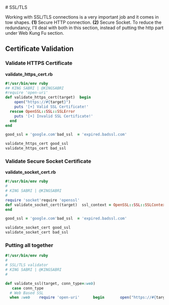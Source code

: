                 # SSL/TLS

Working with SSL/TLS connections is a very important job and it comes in tow shapes. **(1)** Secure HTTP connection. **(2)** Secure Socket. To reduce the redundancy, I'll deal with both in this section, instead of putting the http part under Web Kung Fu section. 


## Certificate Validation 

### Validate HTTPS Certificate

**validate_https_cert.rb**
```ruby
#!/usr/bin/env ruby
## KING SABRI | @KINGSABRI
#require 'open-uri'
def validate_https_cert(target)  begin
    open("https://#{target}")
    puts '[+] Valid SSL Certificate!'
  rescue OpenSSL::SSL::SSLError
    puts '[+] Invalid SSL Certificate!'
  end
end

good_ssl = 'google.com'bad_ssl  = 'expired.badssl.com'

validate_https_cert good_ssl
validate_https_cert bad_ssl

```


### Validate Secure Socket Certificate

**validate_socket_cert.rb**
```ruby
#!/usr/bin/env ruby
#
# KING SABRI | @KINGSABRI
#
require 'socket'require 'openssl'
def validate_socket_cert(target)  ssl_context = OpenSSL::SSL::SSLContext.new  ssl_context.verify_mode = OpenSSL::SSL::VERIFY_PEER  cert_store = OpenSSL::X509::Store.new  cert_store.set_default_paths  ssl_context.cert_store = cert_store  socket = TCPSocket.new(target, 443)  ssl_socket = OpenSSL::SSL::SSLSocket.new(socket, ssl_context)  begin    ssl_socket.connect    puts '[+] Valid SSL Certificate!'  rescue OpenSSL::SSL::SSLError    puts '[+] Invalid SSL Certificate!'  end
end

good_ssl = 'google.com'bad_ssl  = 'expired.badssl.com'

validate_socket_cert good_ssl
validate_socket_cert bad_ssl

```

### Putting all together 


```ruby
#!/usr/bin/env ruby
#
# SSL/TLS validator
# KING SABRI | @KINGSABRI
#

def validate_ssl(target, conn_type=:web)
   case conn_type  
  # Web Based SSL
  when :web    require 'open-uri'      begin       open("https://#{target}")       puts '[+] Valid SSL Certificate!'     rescue OpenSSL::SSL::SSLError       puts '[+] Invalid SSL Certificate!'     end   # Socked Based SSL   when :socket     require 'socket'     require 'openssl'     ssl_context = OpenSSL::SSL::SSLContext.new     ssl_context.verify_mode = OpenSSL::SSL::VERIFY_PEER     cert_store = OpenSSL::X509::Store.new     cert_store.set_default_paths     ssl_context.cert_store = cert_store     socket = TCPSocket.new(target, 443)     ssl_socket = OpenSSL::SSL::SSLSocket.new(socket, ssl_context)      begin       ssl_socket.connect       puts '[+] Valid SSL Certificate!'     rescue OpenSSL::SSL::SSLError       puts '[+] Invalid SSL Certificate!'     end     else      puts '[!] Unknown connection type!'  endendgood_ssl = 'google.com'bad_ssl = 'expired.badssl.com'validate_ssl(bad_ssl, :web)validate_ssl(bad_ssl, :socket)validate_ssl(good_ssl, :web)validate_ssl(good_ssl, :socket)

```





